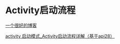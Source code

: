 # Activity启动流程

[一个很好的博客](https://blog.csdn.net/u012267215/article/details/91406211)

[activity 启动模式_Activity启动流程详解（基于api28）](https://blog.csdn.net/weixin_39872334/article/details/111179933)

